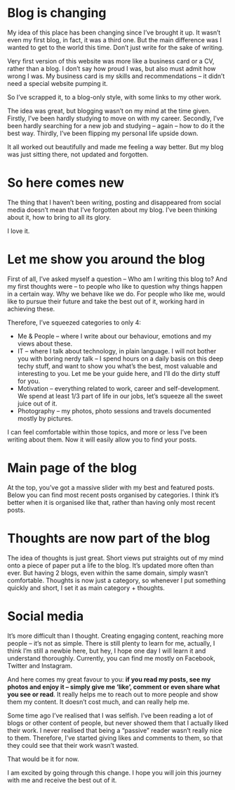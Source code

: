 # Blog is changing

My idea of this place has been changing since I’ve brought it up. It wasn’t even my first blog, in fact, it was a third one. But the main difference was I wanted to get to the world this time. Don’t just write for the sake of writing.

Very first version of this website was more like a business card or a CV, rather than a blog. I don’t say how proud I was, but also must admit how wrong I was. My business card is my skills and recommendations – it didn’t need a special website pumping it.

So I’ve scrapped it, to a blog-only style, with some links to my other work.

The idea was great, but blogging wasn’t on my mind at the time given. Firstly, I’ve been hardly studying to move on with my career. Secondly, I’ve been hardly searching for a new job and studying – again – how to do it the best way. Thirdly, I’ve been flipping my personal life upside down.

It all worked out beautifully and made me feeling a way better. But my blog was just sitting there, not updated and forgotten.

# So here comes new

The thing that I haven’t been writing, posting and disappeared from social media doesn’t mean that I’ve forgotten about my blog. I’ve been thinking about it, how to bring to all its glory.

I love it.

# Let me show you around the blog

First of all, I’ve asked myself a question – Who am I writing this blog to? And my first thoughts were – to people who like to question why things happen in a certain way. Why we behave like we do. For people who like me, would like to pursue their future and take the best out of it, working hard in achieving these.

Therefore, I’ve squeezed categories to only 4:

  * Me & People – where I write about our behaviour, emotions and my views about these.
  * IT – where I talk about technology, in plain language. I will not bother you with boring nerdy talk – I spend hours on a daily basis on this deep techy stuff, and want to show you what’s the best, most valuable and interesting to you. Let me be your guide here, and I’ll do the dirty stuff for you.
  * Motivation – everything related to work, career and self-development. We spend at least 1/3 part of life in our jobs, let’s squeeze all the sweet juice out of it.
  * Photography – my photos, photo sessions and travels documented mostly by pictures.

I can feel comfortable within those topics, and more or less I’ve been writing about them. Now it will easily allow you to find your posts.

# Main page of the blog

At the top, you’ve got a massive slider with my best and featured posts. Below you can find most recent posts organised by categories. I think it’s better when it is organised like that, rather than having only most recent posts.

# Thoughts are now part of the blog

The idea of thoughts is just great. Short views put straights out of my mind onto a piece of paper put a life to the blog. It’s updated more often than ever. But having 2 blogs, even within the same domain, simply wasn’t comfortable. Thoughts is now just a category, so whenever I put something quickly and short, I set it as main category + thoughts.

# Social media

It’s more difficult than I thought. Creating engaging content, reaching more people – it’s not as simple. There is still plenty to learn for me, actually, I think I’m still a newbie here, but hey, I hope one day I will learn it and understand thoroughly. Currently, you can find me mostly on Facebook, Twitter and Instagram.

And here comes my great favour to you: **if you read my posts, see my photos and enjoy it – simply give me ‘like’, comment or even share what you see or read**. It really helps me to reach out to more people and show them my content. It doesn’t cost much, and can really help me.

Some time ago I’ve realised that I was selfish. I’ve been reading a lot of blogs or other content of people, but never showed them that I actually liked their work. I never realised that being a “passive” reader wasn’t really nice to them. Therefore, I’ve started giving likes and comments to them, so that they could see that their work wasn’t wasted.

That would be it for now.

I am excited by going through this change. I hope you will join this journey with me and receive the best out of it.

